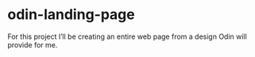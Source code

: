 # odin-landing-page
For this project I’ll be creating an entire web page from a design Odin will provide for me.

